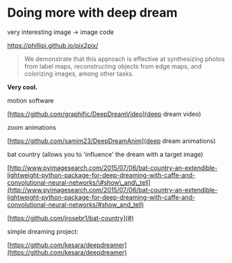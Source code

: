 # Doing more with deep dream

very interesting image -> image code

https://phillipi.github.io/pix2pix/

> We demonstrate that this approach is effective at synthesizing photos from label maps, reconstructing objects from edge maps, and colorizing images, among other tasks.

**Very cool.**

motion software

[https://github.com/graphific/DeepDreamVideo](deep dream video)


zoom animations

[https://github.com/samim23/DeepDreamAnim](deep dream animations)


bat country \(allows you to 'influence' the dream with a target image\)

[http://www.pyimagesearch.com/2015/07/06/bat-country-an-extendible-lightweight-python-package-for-deep-dreaming-with-caffe-and-convolutional-neural-networks/\#show\_and\_tell](http://www.pyimagesearch.com/2015/07/06/bat-country-an-extendible-lightweight-python-package-for-deep-dreaming-with-caffe-and-convolutional-neural-networks/#show_and_tell)

[https://github.com/jrosebr1/bat-country](#)

simple dreaming project:

[https://github.com/kesara/deepdreamer](https://github.com/kesara/deepdreamer)

